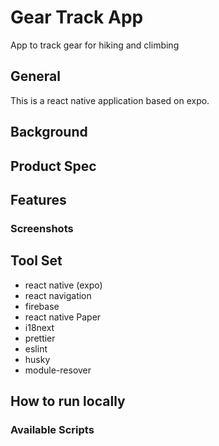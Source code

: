 # Gear Track App
App to track gear for hiking and climbing 

## General
This is a react native application based on expo.
## Background

## Product Spec

## Features

### Screenshots

## Tool Set
- react native (expo)
- react navigation
- firebase
- react native Paper
- i18next
- prettier
- eslint
- husky
- module-resover

## How to run locally

### Available Scripts
